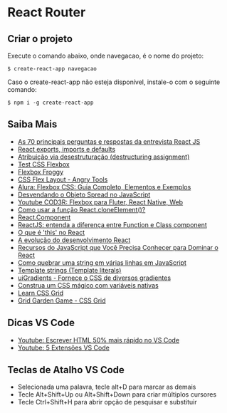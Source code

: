 # React Router

## Criar o projeto

Execute o comando abaixo, onde navegacao, é o nome do projeto:

```shell
$ create-react-app navegacao
```

Caso o create-react-app não esteja disponível, instale-o com o seguinte comando:

```shell
$ npm i -g create-react-app
```


## Saiba Mais

- [As 70 principais perguntas e respostas da entrevista React JS](https://career.guru99.com/pt/reactjs-interview-questions/)
- [React exports, imports e defaults](https://maujor.com/tutorial/react-export-import-defaults.php)
- [Atribuição via desestruturação (destructuring assignment)](https://developer.mozilla.org/pt-BR/docs/Web/JavaScript/Reference/Operators/Destructuring_assignment)
- [Test CSS Flexbox](https://flexbox.help)
- [Flexbox Froggy](https://flexboxfroggy.com/)
- [CSS Flex Layout - Angry Tools](https://angrytools.com/css-flex/)
- [Alura: Flexbox CSS: Guia Completo, Elementos e Exemplos](https://www.alura.com.br/artigos/css-guia-do-flexbox)
- [Desvendando o Objeto Spread no JavaScript](https://codertechdotblog.wordpress.com/2023/07/19/desvendando-o-objeto-spread-no-javascript-desmistificando-seus-recursos-e-exemplos-de-uso/)
- [Youtube COD3R: Flexbox para Fluter, React Native, Web](https://youtu.be/s-CARPA01NU)
- [Como usar a função React.cloneElement()?](https://acervolima.com/como-usar-a-funcao-react-cloneelement/)
- [React.Component](https://pt-br.legacy.reactjs.org/docs/react-component.html)
- [ReactJS: entenda a diferença entre Function e Class component](https://blog.ateliware.com/reactjs-function-class-component/)
- [O que é 'this' no React](https://medium.com/byte-sized-react/what-is-this-in-react-25c62c31480)
- [A evolução do desenvolvimento React](https://www.alura.com.br/artigos/evolucao-desenvolvimento-react)
- [Recursos do JavaScript que Você Precisa Conhecer para Dominar o React](https://kinsta.com/pt/blog/javascript-react/)
- [Como quebrar uma string em várias linhas em JavaScript](https://horadecodar.com.br/como-quebrar-uma-string-em-varias-linhas-em-javascript/)
- [Template strings (Template literals)](https://developer.mozilla.org/pt-BR/docs/Web/JavaScript/Reference/Template_literals)
- [uiGradients - Fornece o CSS de diversos gradientes](https://uigradients.com/)
- [Construa um CSS mágico com variáveis nativas](https://www.alura.com.br/artigos/construa-css-magico-variaveis-nativas)
- [Learn CSS Grid](https://learncssgrid.com/#grid-container)
- [Grid Garden Game - CSS Grid](https://cssgridgarden.com/)


## Dicas VS Code
- [Youtube: Escrever HTML 50% mais rápido no VS Code](https://youtu.be/8jLfTDn3_TM)
- [Youtube: 5 Extensões VS Code](https://youtu.be/HIxRDyFfnuc)

## Teclas de Atalho VS Code

- Selecionada uma palavra, tecle alt+D para marcar as demais
- Tecle Alt+Shift+Up ou Alt+Shift+Down para criar múltiplos cursores
- Tecle Ctrl+Shift+H para abrir opção de pesquisar e substituir
